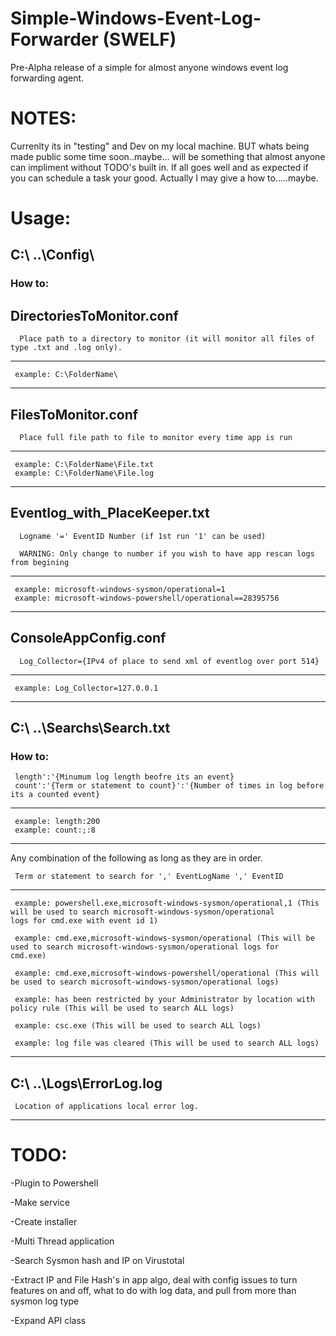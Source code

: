 # Simple-Windows-Event-Log-Forwarder (SWELF)
Pre-Alpha release of a simple for almost anyone windows event log forwarding agent. 

# NOTES:
Currenlty its in "testing" and Dev on my local machine. BUT whats being made public some time soon..maybe... will be something that almost anyone can impliment without TODO's built in. If all goes well and as expected if you can schedule a task your good. Actually I may give a how to.....maybe.


# Usage:
## C:\ ..\Config\
  ### How to:
##  DirectoriesToMonitor.conf
  
      Place path to a directory to monitor (it will monitor all files of type .txt and .log only).
    
--------------------------------------------------------------------------------
     example: C:\FolderName\
--------------------------------------------------------------------------------

##  FilesToMonitor.conf
  
      Place full file path to file to monitor every time app is run
    
--------------------------------------------------------------------------------
     example: C:\FolderName\File.txt 
     example: C:\FolderName\File.log
--------------------------------------------------------------------------------

##  Eventlog_with_PlaceKeeper.txt
  
      Logname '=' EventID Number (if 1st run '1' can be used)
    
      WARNING: Only change to number if you wish to have app rescan logs from begining
    
--------------------------------------------------------------------------------
     example: microsoft-windows-sysmon/operational=1
     example: microsoft-windows-powershell/operational==28395756
--------------------------------------------------------------------------------

##  ConsoleAppConfig.conf
  
      Log_Collector={IPv4 of place to send xml of eventlog over port 514}
    
--------------------------------------------------------------------------------
     example: Log_Collector=127.0.0.1   
--------------------------------------------------------------------------------

## C:\ ..\Searchs\Search.txt
  ### How to:
  
     length':'{Minumum log length beofre its an event}
     count':'{Term or statement to count}':'{Number of times in log before its a counted event}    
     
--------------------------------------------------------------------------------
     example: length:200    
     example: count:;:8
--------------------------------------------------------------------------------  
     
   Any combination of the following as long as they are in order. 
   
     Term or statement to search for ',' EventLogName ',' EventID
     
--------------------------------------------------------------------------------
     example: powershell.exe,microsoft-windows-sysmon/operational,1 (This will be used to search microsoft-windows-sysmon/operational                 logs for cmd.exe with event id 1)
     
     example: cmd.exe,microsoft-windows-sysmon/operational (This will be used to search microsoft-windows-sysmon/operational logs for                 cmd.exe)
     
     example: cmd.exe,microsoft-windows-powershell/operational (This will be used to search microsoft-windows-sysmon/operational logs)
     
     example: has been restricted by your Administrator by location with policy rule (This will be used to search ALL logs)
     
     example: csc.exe (This will be used to search ALL logs)
     
     example: log file was cleared (This will be used to search ALL logs)
-------------------------------------------------------------------------------- 
  
## C:\ ..\Logs\ErrorLog.log

     Location of applications local error log.
     
--------------------------------------------------------------------------------

# TODO:

-Plugin to Powershell

-Make service

-Create installer

-Multi Thread application

-Search Sysmon hash and IP on Virustotal 

-Extract IP and File Hash's in app algo, deal with config issues to turn features on and off, what to do with log data, and pull from more than sysmon log type

-Expand API class


